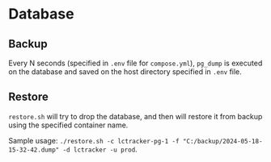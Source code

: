 # Database

## Backup

Every N seconds (specified in `.env` file for `compose.yml`), `pg_dump` is executed on the database
and saved on the host directory specified in `.env` file.

## Restore

`restore.sh` will try to drop the database, and then will restore it from backup using the specified container name.

Sample usage: `./restore.sh -c lctracker-pg-1 -f "C:/backup/2024-05-18-15-32-42.dump" -d lctracker -u prod`.